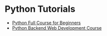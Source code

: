 # Python Tutorials

* [Python Full Course for Beginners](python-full-course-for-beginners.md)
* [Python Backend Web Development Course]()